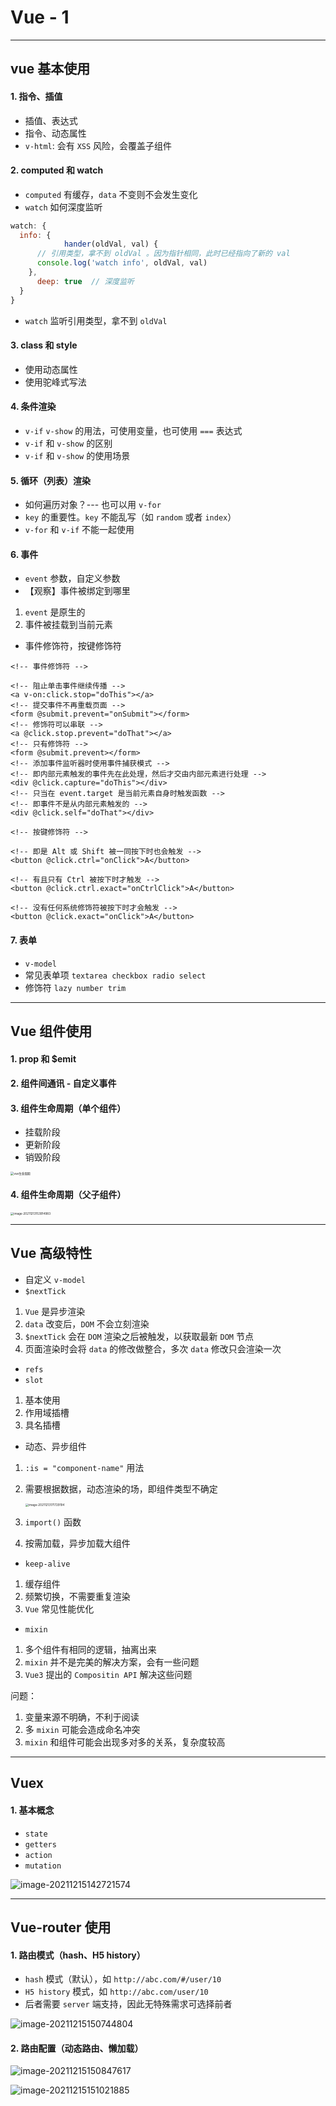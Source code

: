 # Vue - 1

------

## vue 基本使用

#### 1. 指令、插值

+ 插值、表达式
+ 指令、动态属性
+ `v-html`: 会有 `XSS` 风险，会覆盖子组件



#### 2. computed 和 watch

+ `computed` 有缓存，`data` 不变则不会发生变化
+ `watch` 如何深度监听

```js
watch: {
  info: {
			hander(oldVal, val) {
      // 引用类型，拿不到 oldVal 。因为指针相同，此时已经指向了新的 val
      console.log('watch info', oldVal, val) 
    },
      deep: true  // 深度监听
  }
}
```

+ `watch` 监听引用类型，拿不到 `oldVal`



#### 3. class 和 style

+ 使用动态属性
+ 使用驼峰式写法



#### 4. 条件渲染

+ `v-if` `v-show` 的用法，可使用变量，也可使用 `===` 表达式
+ `v-if` 和 `v-show` 的区别
+ `v-if` 和 `v-show` 的使用场景



#### 5. 循环（列表）渲染

+ 如何遍历对象？--- 也可以用 `v-for`
+ `key` 的重要性。`key` 不能乱写（如 `random` 或者 `index`）
+ `v-for` 和 `v-if` 不能一起使用



#### 6. 事件

+ `event` 参数，自定义参数
+ 【观察】事件被绑定到哪里

1. `event` 是原生的
2. 事件被挂载到当前元素

+ 事件修饰符，按键修饰符

```vue
<!-- 事件修饰符 -->

<!-- 阻止单击事件继续传播 -->
<a v-on:click.stop="doThis"></a>
<!-- 提交事件不再重载页面 -->
<form @submit.prevent="onSubmit"></form>
<!-- 修饰符可以串联 -->
<a @click.stop.prevent="doThat"></a>
<!-- 只有修饰符 -->
<form @submit.prevent></form>
<!-- 添加事件监听器时使用事件捕获模式 -->
<!-- 即内部元素触发的事件先在此处理，然后才交由内部元素进行处理 -->
<div @click.capture="doThis"></div>
<!-- 只当在 event.target 是当前元素自身时触发函数 -->
<!-- 即事件不是从内部元素触发的 -->
<div @click.self="doThat"></div>
```

```vue
<!-- 按键修饰符 -->

<!-- 即是 Alt 或 Shift 被一同按下时也会触发 -->
<button @click.ctrl="onClick">A</button>

<!-- 有且只有 Ctrl 被按下时才触发 -->
<button @click.ctrl.exact="onCtrlClick">A</button>

<!-- 没有任何系统修饰符被按下时才会触发 -->
<button @click.exact="onClick">A</button>
```



#### 7. 表单

+ `v-model`
+ 常见表单项 `textarea checkbox radio select`
+ 修饰符 `lazy number trim`



------

## Vue 组件使用

#### 1. prop 和 $emit

#### 2. 组件间通讯 - 自定义事件

#### 3. 组件生命周期（单个组件）

+ 挂载阶段
+ 更新阶段
+ 销毁阶段

<img src="https://cn.vuejs.org/images/lifecycle.png" alt="vue生命周期" style="zoom: 33%;" />



#### 4. 组件生命周期（父子组件）

<img src="Vue1.assets/image-20211213153914983.png" alt="image-20211213153914983" style="zoom:33%;" />



------

## Vue 高级特性

+ 自定义 `v-model`
+ `$nextTick`

1. `Vue` 是异步渲染
2. `data` 改变后，`DOM` 不会立刻渲染
3. `$nextTick` 会在 `DOM` 渲染之后被触发，以获取最新 `DOM` 节点
4. 页面渲染时会将 `data` 的修改做整合，多次 `data` 修改只会渲染一次

+ `refs`
+ `slot`

1. 基本使用
2. 作用域插槽
3. 具名插槽

+ 动态、异步组件

1. `:is = "component-name"` 用法

2. 需要根据数据，动态渲染的场，即组件类型不确定

   <img src="Vue1.assets/image-20211213171729194.png" alt="image-20211213171729194" style="zoom: 33%;" />

3. `import()` 函数

3. 按需加载，异步加载大组件


+ `keep-alive`

1. 缓存组件
2. 频繁切换，不需要重复渲染
3. `Vue` 常见性能优化


+ `mixin`

1. 多个组件有相同的逻辑，抽离出来
2. `mixin` 并不是完美的解决方案，会有一些问题
3. `Vue3` 提出的 `Compositin API` 解决这些问题

问题：

1. 变量来源不明确，不利于阅读
2. 多 `mixin` 可能会造成命名冲突
3. `mixin` 和组件可能会出现多对多的关系，复杂度较高

------

## Vuex

#### 1. 基本概念

+ `state`
+ `getters`
+ `action`
+ `mutation`

![image-20211215142721574](Vue1.assets/image-20211215142721574.png)

------

## Vue-router 使用

#### 1. 路由模式（hash、H5 history）

+ `hash` 模式（默认），如 `http://abc.com/#/user/10`
+ `H5 history` 模式，如 `http://abc.com/user/10`
+ 后者需要 `server` 端支持，因此无特殊需求可选择前者

![image-20211215150744804](Vue1.assets/image-20211215150744804.png)

#### 2. 路由配置（动态路由、懒加载）

![image-20211215150847617](Vue1.assets/image-20211215150847617.png)

![image-20211215151021885](Vue1.assets/image-20211215151021885.png)